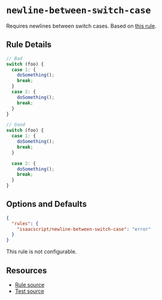 # `newline-between-switch-case`

Requires newlines between switch cases. Based on [this rule](https://github.com/lukeapage/eslint-plugin-switch-case/blob/master/docs/rules/newline-between-switch-case.md).

## Rule Details

```ts
// Bad
switch (foo) {
  case 1: {
    doSomething();
    break;
  }
  case 2: {
    doSomething();
    break;
  }
}

// Good
switch (foo) {
  case 1: {
    doSomething();
    break;
  }

  case 2: {
    doSomething();
    break;
  }
}
```

## Options and Defaults

```json
{
  "rules": {
    "isaacscript/newline-between-switch-case": "error"
  }
}
```

This rule is not configurable.

## Resources

- [Rule source](../../src/rules/newline-between-switch-case.ts)
- [Test source](../../tests/rules/newline-between-switch-case.test.ts)
